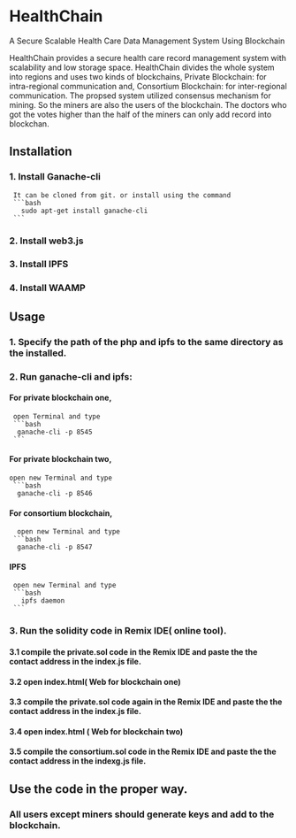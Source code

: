 # HealthChain
A Secure Scalable Health Care Data Management System Using Blockchain

HealthChain provides a secure health care record management system with scalability and low storage space. HealthChain divides the whole system into regions and uses two kinds of blockchains, Private Blockchain: for intra-regional communication and, Consortium Blockchain: for inter-regional communication. The propsed system utilized consensus mechanism for mining. So the miners are also the users of the blockchain. The doctors who got the votes higher than the half of the miners can only add record into blockchan.


## Installation

### 1. Install Ganache-cli
     It can be cloned from git. or install using the command
     ```bash
       sudo apt-get install ganache-cli
     ```
### 2. Install web3.js     
### 3. Install IPFS
### 4. Install WAAMP

## Usage
### 1. Specify the path of the php and ipfs to the same directory as the installed.
### 2. Run ganache-cli and ipfs:
####     For private blockchain one,
     open Terminal and type  
     ```bash
      ganache-cli -p 8545
     ```
####     For private blockchain two,    
    open new Terminal and type  
     ```bash
      ganache-cli -p 8546
      
####    For consortium blockchain,      
      open new Terminal and type  
     ```bash
      ganache-cli -p 8547
####    IPFS     
     open new Terminal and type
     ```bash
       ipfs daemon
     ```
     
### 3. Run the solidity code in Remix IDE( online tool).
#### 3.1 compile the private.sol code in the Remix IDE and paste the the contact address in the index.js file.
#### 3.2 open index.html( Web for blockchain one)
#### 3.3 compile the private.sol code again in the Remix IDE and paste the the contact address in the index.js file.
#### 3.4 open index.html ( Web for blockchain two)
#### 3.5 compile the consortium.sol code in the Remix IDE and paste the the contact address in the indexg.js file.
##  Use the code in the proper way.
### All users except miners should generate keys and add to the blockchain.

